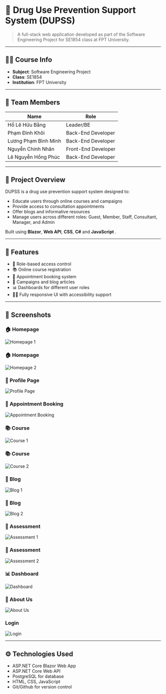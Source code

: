 # 💊 Drug Use Prevention Support System (DUPSS)

> A full-stack web application developed as part of the Software Engineering Project for SE1854 class at FPT University.

---

## 👨‍🏫 Course Info
- **Subject**: Software Engineering Project  
- **Class**: SE1854  
- **Institution**: FPT University  

---

## 👥 Team Members

| Name                  | Role               |
|-----------------------|--------------------|
| Hồ Lê Hữu Bằng        | Leader/BE          |
| Phạm Đình Khôi        | Back-End Developer |
| Lương Phạm Bình Minh  | Back-End Developer |
| Nguyễn Chinh Nhân     | Front-End Developer|
| Lê Nguyễn Hồng Phúc   | Back-End Developer |

---

## 🧩 Project Overview

DUPSS is a drug use prevention support system designed to:
- Educate users through online courses and campaigns  
- Provide access to consultation appointments  
- Offer blogs and informative resources  
- Manage users across different roles: Guest, Member, Staff, Consultant, Manager, and Admin  

Built using **Blazor**, **Web API**, **CSS**, **C#** and **JavaScript** .

---

## 🚀 Features

- 👤 Role-based access control
- 📚 Online course registration
- 📅 Appointment booking system
- 📢 Campaigns and blog articles
- 📊 Dashboards for different user roles
- 🧑‍💻 Fully responsive UI with accessibility support

---

## 📸 Screenshots

### 🏠 Homepage 
![Homepage 1](./src/DUPSS.Web/wwwroot/images/Others/Homepage1.png)

### 🏠 Homepage 
![Homepage 2](./src/DUPSS.Web/wwwroot/images/Others/Homepage2.png)

### 👤 Profile Page
![Profile Page](./src/DUPSS.Web/wwwroot/images/Others/Profile.png)

### 📅 Appointment Booking
![Appointment Booking](./src/DUPSS.Web/wwwroot/images/Others/BookingAppointment.png)

### 📚 Course 
![Course 1](./src/DUPSS.Web/wwwroot/images/Others/Course1.png)

### 📚 Course 
![Course 2](./src/DUPSS.Web/wwwroot/images/Others/Course2.png)

### 📝 Blog 
![Blog 1](./src/DUPSS.Web/wwwroot/images/Others/Blog1.png)

### 📝 Blog 
![Blog 2](./src/DUPSS.Web/wwwroot/images/Others/Blog2.png)

### 📝 Assessment 
![Assessment 1](./src/DUPSS.Web/wwwroot/images/Others/Assessment1.png)

### 📝 Assessment 
![Assessment 2](./src/DUPSS.Web/wwwroot/images/Others/Assessment2.png)

### 📊 Dashboard
![Dashboard](./src/DUPSS.Web/wwwroot/images/Others/Dashboard.png)

### 🧾 About Us
![About Us](./src/DUPSS.Web/wwwroot/images/Others/AboutUs.png)

### Login
![Login](./src/DUPSS.Web/wwwroot/images/Others/Login.png)


---

## ⚙️ Technologies Used

- ASP.NET Core Blazor Web App
- ASP.NET Core Web API
- PostgreSQL for database
- HTML, CSS, JavaScript
- Git/Github for version control
